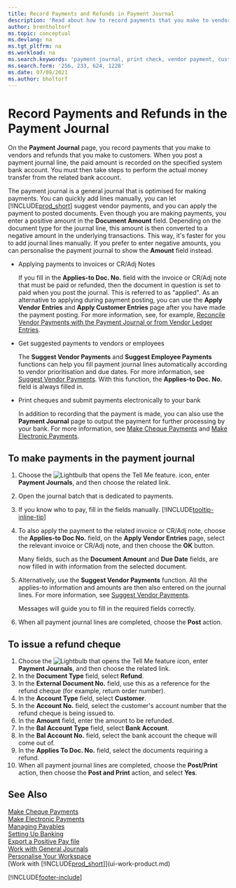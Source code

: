 ```yaml
---
title: Record Payments and Refunds in Payment Journal
description: 'Read about how to record payments that you make to vendors, and refunds that you make to customers, on the Payment Journal page.'
author: brentholtorf
ms.topic: conceptual
ms.devlang: na
ms.tgt_pltfrm: na
ms.workload: na
ms.search.keywords: 'payment journal, print check, vendor payment, customer refund, refund check, creditor, debt, balance due, AP'
ms.search.form: '256, 233, 624, 1228'
ms.date: 07/09/2021
ms.author: bholtorf
---
```

# <a name="record-payments-and-refunds-in-the-payment-journal"></a>Record Payments and Refunds in the Payment Journal

On the **Payment Journal** page, you record payments that you make to vendors and refunds that you make to customers. When you post a payment journal line, the paid amount is recorded on the specified system bank account. You must then take steps to perform the actual money transfer from the related bank account.  

The payment journal is a general journal that is optimised for making payments. You can quickly add lines manually, you can let [!INCLUDE[prod_short](includes/prod_short.md)] suggest vendor payments, and you can apply the payment to posted documents. Even though you are making payments, you enter a positive amount in the **Document Amount** field. Depending on the document type for the journal line, this amount is then converted to a negative amount in the underlying transactions. This way, it's faster for you to add journal lines manually. If you prefer to enter negative amounts, you can personalise the payment journal to show the **Amount** field instead.  

- Applying payments to invoices or CR/Adj Notes

    If you fill in the **Applies-to Doc. No.** field with the invoice or CR/Adj note that must be paid or refunded, then the document in question is set to paid when you post the journal. This is referred to as "applied". As an alternative to applying during payment posting, you can use the **Apply Vendor Entries** and **Apply Customer Entries** page after you have made the payment posting. For more information, see, for example, [Reconcile Vendor Payments with the Payment Journal or from Vendor Ledger Entries](payables-how-apply-purchase-transactions-manually.md).  

- Get suggested payments to vendors or employees

    The **Suggest Vendor Payments** and **Suggest Employee Payments** functions can help you fill payment journal lines automatically according to vendor prioritisation and due dates. For more information, see [Suggest Vendor Payments](payables-how-suggest-vendor-payments.md). With this function, the **Applies-to Doc. No.** field is always filled in.  

- Print cheques and submit payments electronically to your bank

    In addition to recording that the payment is made, you can also use the **Payment Journal** page to output the payment for further processing by your bank. For more information, see [Make Cheque Payments](payables-how-work-checks.md) and [Make Electronic Payments](finance-make-payments-with-bank-data-conversion-service-or-sepa-credit-transfer.md#exporting-payments-to-a-bank-file).  

## <a name="to-make-payments-in-the-payment-journal"></a>To make payments in the payment journal

1. Choose the ![Lightbulb that opens the Tell Me feature.](media/ui-search/search_small.png "Tell me what you want to do") icon, enter **Payment Journals**, and then choose the related link.
2. Open the journal batch that is dedicated to payments.
3. If you know who to pay, fill in the fields manually. [!INCLUDE[tooltip-inline-tip](includes/tooltip-inline-tip_md.md)]
4. To also apply the payment to the related invoice or CR/Adj note, choose the **Applies-to Doc No.** field, on the **Apply Vendor Entries** page, select the relevant invoice or CR/Adj note, and then choose the **OK** button.

    Many fields, such as the **Document Amount** and **Due Date** fields, are now filled in with information from the selected document.
5. Alternatively, use the **Suggest Vendor Payments** function. All the applies-to information and amounts are then also entered on the journal lines. For more information, see [Suggest Vendor Payments](payables-how-suggest-vendor-payments.md).

    Messages will guide you to fill in the required fields correctly.
6. When all payment journal lines are completed, choose the **Post** action.


## <a name="to-issue-a-refund-check"></a>To issue a refund cheque

1. Choose the ![Lightbulb that opens the Tell Me feature](media/ui-search/search_small.png "Tell me what you want to do") icon, enter **Payment Journals**, and then choose the related link.
2. In the **Document Type** field, select **Refund**.  
3. In the **External Document No.** field, use this as a reference for the refund cheque (for example, return order number).  
4. In the **Account Type** field, select **Customer**.  
5. In the **Account No.** field, select the customer's account number that the refund cheque is being issued to.  
6. In the **Amount** field, enter the amount to be refunded.  
7. In the **Bal Account Type** field, select **Bank Account**.  
8. In the **Bal Account No.** field, select the bank account the cheque will come out of.  
9. In the **Applies To Doc. No.** field, select the documents requiring a refund.  
10. When all payment journal lines are completed, choose the **Post/Print** action, then choose the **Post and Print** action, and select **Yes**.  
  

## <a name="see-also"></a>See Also
[Make Cheque Payments](payables-how-work-checks.md)  
[Make Electronic Payments](finance-make-payments-with-bank-data-conversion-service-or-sepa-credit-transfer.md#exporting-payments-to-a-bank-file)  
[Managing Payables](payables-manage-payables.md)  
[Setting Up Banking](bank-setup-banking.md)  
[Export a Positive Pay file](finance-how-positive-pay.md)  
[Work with General Journals](ui-work-general-journals.md)  
[Personalise Your Workspace](ui-personalization-user.md)  
[Work with [!INCLUDE[prod_short](includes/prod_short.md)]](ui-work-product.md)  


[!INCLUDE[footer-include](includes/footer-banner.md)]
